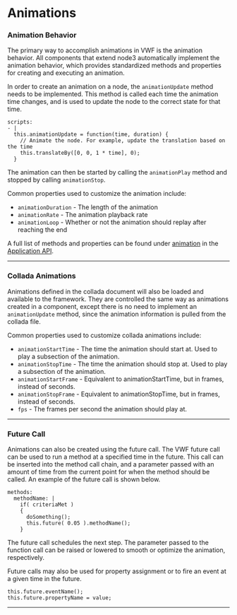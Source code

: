 <a name="animations"></a>

# Animations

### Animation Behavior

The primary way to accomplish animations in VWF is the animation behavior. All components that extend node3 automatically implement the animation behavior, which provides standardized methods and properties for creating and executing an animation. 

In order to create an animation on a node, the <code>animationUpdate</code> method needs to be implemented. This method is called each time the animation time changes, and is used to update the node to the correct state for that time.

	scripts:
	- |
	  this.animationUpdate = function(time, duration) {
	    // Animate the node. For example, update the translation based on the time
	    this.translateBy([0, 0, 1 * time], 0);
	  }

The animation can then be started by calling the <code>animationPlay</code> method and stopped by calling <code>animationStop</code>.

Common properties used to customize the animation include:

* <code>animationDuration</code> - The length of the animation
* <code>animationRate</code> - The animation playback rate
* <code>animationLoop</code> - Whether or not the animation should replay after reaching the end

A full list of methods and properties can be found under [animation](http://demo.virtual.wf/web/docs/jsdoc_cmp/symbols/animation.vwf.html) in the [Application API](#application-api).

-------------------

### Collada Animations

Animations defined in the collada document will also be loaded and available to the framework. They are controlled the same way as animations created in a component, except there is no need to implement an <code>animationUpdate</code> method, since the animation information is pulled from the collada file.

Common properties used to customize collada animations include:

* <code>animationStartTime</code> - The time the animation should start at. Used to play a subsection of the animation.
* <code>animationStopTime</code> - The time the animation should stop at. Used to play a subsection of the animation.
* <code>animationStartFrame</code> - Equivalent to animationStartTime, but in frames, instead of seconds.
* <code>animationStopFrame</code> - Equivalent to animationStopTime, but in frames, instead of seconds.
* <code>fps</code> - The frames per second the animation should play at.

-------------------

### Future Call

Animations can also be created using the future call. The VWF future call can be used to run a method at a specified time in the future. This call can be inserted into the method call chain, and a parameter passed with an amount of time from the current point for when the method should be called. An example of the future call is shown below. 

	methods:
	  methodName: |
	    if( criteriaMet )
	    {
	      doSomething();
	      this.future( 0.05 ).methodName();
	    }

The future call schedules the next step. The parameter passed to the function call can be raised or lowered to smooth or optimize the animation, respectively.

Future calls may also be used for property assignment or to fire an event at a given time in the future. 

	this.future.eventName();
	this.future.propertyName = value;

-------------------
